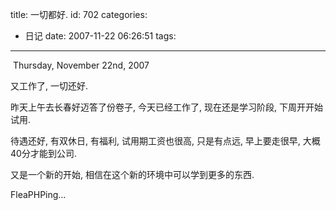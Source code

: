 title: 一切都好.
id: 702
categories:
  - 日记
date: 2007-11-22 06:26:51
tags:
---

 Thursday, November 22nd, 2007

又工作了, 一切还好.

昨天上午去长春好迈答了份卷子, 今天已经工作了, 现在还是学习阶段, 下周开开始试用.

待遇还好, 有双休日, 有福利, 试用期工资也很高, 只是有点远, 早上要走很早, 大概40分才能到公司.

又是一个新的开始, 相信在这个新的环境中可以学到更多的东西.

FleaPHPing…
